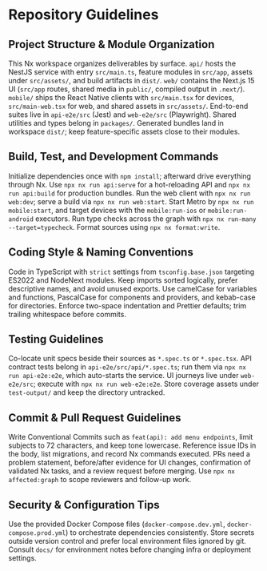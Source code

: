 # Repository Guidelines

## Project Structure & Module Organization

This Nx workspace organizes deliverables by surface. `api/` hosts the NestJS service with entry `src/main.ts`, feature modules in `src/app`, assets under `src/assets/`, and build artifacts in `dist/`. `web/` contains the Next.js 15 UI (`src/app` routes, shared media in `public/`, compiled output in `.next/`). `mobile/` ships the React Native clients with `src/main.tsx` for devices, `src/main-web.tsx` for web, and shared assets in `src/assets/`. End-to-end suites live in `api-e2e/src` (Jest) and `web-e2e/src` (Playwright). Shared utilities and types belong in `packages/`. Generated bundles land in workspace `dist/`; keep feature-specific assets close to their modules.

## Build, Test, and Development Commands

Initialize dependencies once with `npm install`; afterward drive everything through Nx. Use `npx nx run api:serve` for a hot-reloading API and `npx nx run api:build` for production bundles. Run the web client with `npx nx run web:dev`; serve a build via `npx nx run web:start`. Start Metro by `npx nx run mobile:start`, and target devices with the `mobile:run-ios` or `mobile:run-android` executors. Run type checks across the graph with `npx nx run-many --target=typecheck`. Format sources using `npx nx format:write`.

## Coding Style & Naming Conventions

Code in TypeScript with `strict` settings from `tsconfig.base.json` targeting ES2022 and NodeNext modules. Keep imports sorted logically, prefer descriptive names, and avoid unused exports. Use camelCase for variables and functions, PascalCase for components and providers, and kebab-case for directories. Enforce two-space indentation and Prettier defaults; trim trailing whitespace before commits.

## Testing Guidelines

Co-locate unit specs beside their sources as `*.spec.ts` or `*.spec.tsx`. API contract tests belong in `api-e2e/src/api/*.spec.ts`; run them via `npx nx run api-e2e:e2e`, which auto-starts the service. UI journeys live under `web-e2e/src`; execute with `npx nx run web-e2e:e2e`. Store coverage assets under `test-output/` and keep the directory untracked.

## Commit & Pull Request Guidelines

Write Conventional Commits such as `feat(api): add menu endpoints`, limit subjects to 72 characters, and keep tone lowercase. Reference issue IDs in the body, list migrations, and record Nx commands executed. PRs need a problem statement, before/after evidence for UI changes, confirmation of validated Nx tasks, and a review request before merging. Use `npx nx affected:graph` to scope reviewers and follow-up work.

## Security & Configuration Tips

Use the provided Docker Compose files (`docker-compose.dev.yml`, `docker-compose.prod.yml`) to orchestrate dependencies consistently. Store secrets outside version control and prefer local environment files ignored by git. Consult `docs/` for environment notes before changing infra or deployment settings.
